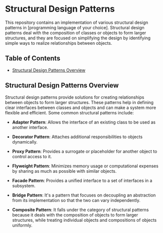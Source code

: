 # Structural Design Patterns

This repository contains an implementation of various structural design patterns in [programming language of your choice]. Structural design patterns deal with the composition of classes or objects to form larger structures, and they are focused on simplifying the design by identifying simple ways to realize relationships between objects.

## Table of Contents

- [Structural Design Patterns Overview](#structural-design-patterns-overview)


## Structural Design Patterns Overview

Structural design patterns provide solutions for creating relationships between objects to form larger structures. These patterns help in defining clear interfaces between classes and objects and can make a system more flexible and efficient. Some common structural patterns include:

- **Adapter Pattern**: Allows the interface of an existing class to be used as another interface.

- **Decorator Pattern**: Attaches additional responsibilities to objects dynamically.

- **Proxy Pattern**: Provides a surrogate or placeholder for another object to control access to it.

- **Flyweight Pattern**: Minimizes memory usage or computational expenses by sharing as much as possible with similar objects.

- **Facade Pattern**: Provides a unified interface to a set of interfaces in a subsystem.
  
- **Bridge Pattern**: It's a pattern that focuses on decoupling an abstraction from its implementation so that the two can vary independently.
  
- **Composite Pattern**: It falls under the category of structural patterns because it deals with the composition of objects to form larger structures, while treating individual objects and compositions of objects uniformly.


